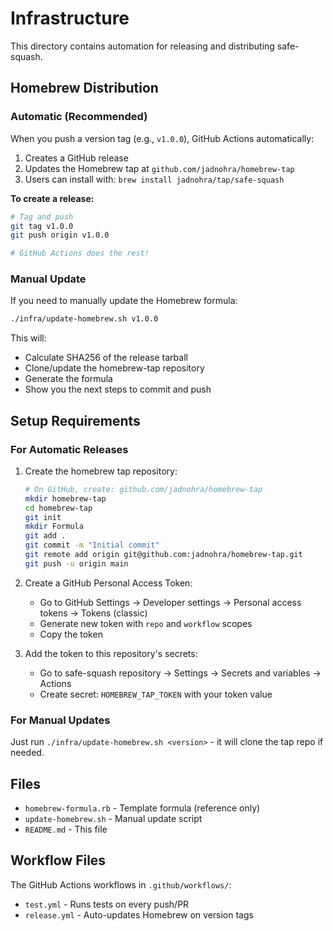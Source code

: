 # Infrastructure

This directory contains automation for releasing and distributing safe-squash.

## Homebrew Distribution

### Automatic (Recommended)

When you push a version tag (e.g., `v1.0.0`), GitHub Actions automatically:

1. Creates a GitHub release
2. Updates the Homebrew tap at `github.com/jadnohra/homebrew-tap`
3. Users can install with: `brew install jadnohra/tap/safe-squash`

**To create a release:**

```bash
# Tag and push
git tag v1.0.0
git push origin v1.0.0

# GitHub Actions does the rest!
```

### Manual Update

If you need to manually update the Homebrew formula:

```bash
./infra/update-homebrew.sh v1.0.0
```

This will:
- Calculate SHA256 of the release tarball
- Clone/update the homebrew-tap repository
- Generate the formula
- Show you the next steps to commit and push

## Setup Requirements

### For Automatic Releases

1. Create the homebrew tap repository:
   ```bash
   # On GitHub, create: github.com/jadnohra/homebrew-tap
   mkdir homebrew-tap
   cd homebrew-tap
   git init
   mkdir Formula
   git add .
   git commit -m "Initial commit"
   git remote add origin git@github.com:jadnohra/homebrew-tap.git
   git push -u origin main
   ```

2. Create a GitHub Personal Access Token:
   - Go to GitHub Settings → Developer settings → Personal access tokens → Tokens (classic)
   - Generate new token with `repo` and `workflow` scopes
   - Copy the token

3. Add the token to this repository's secrets:
   - Go to safe-squash repository → Settings → Secrets and variables → Actions
   - Create secret: `HOMEBREW_TAP_TOKEN` with your token value

### For Manual Updates

Just run `./infra/update-homebrew.sh <version>` - it will clone the tap repo if needed.

## Files

- `homebrew-formula.rb` - Template formula (reference only)
- `update-homebrew.sh` - Manual update script
- `README.md` - This file

## Workflow Files

The GitHub Actions workflows in `.github/workflows/`:

- `test.yml` - Runs tests on every push/PR
- `release.yml` - Auto-updates Homebrew on version tags
